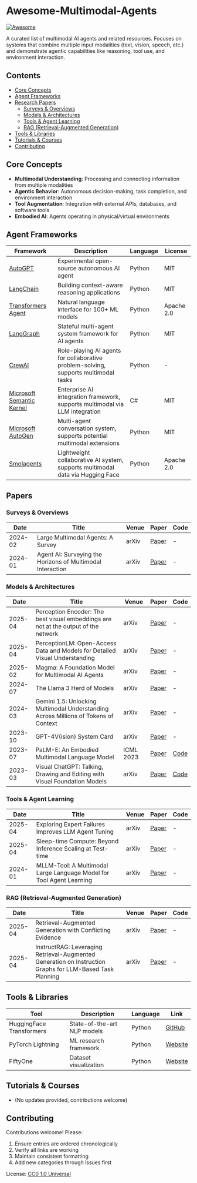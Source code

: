 # Awesome-Multimodal-Agents

[![Awesome](https://awesome.re/badge.svg)](https://awesome.re)

A curated list of multimodal AI agents and related resources. Focuses on systems that combine multiple input modalities (text, vision, speech, etc.) and demonstrate agentic capabilities like reasoning, tool use, and environment interaction.

## Contents
- [Core Concepts](#core-concepts)
- [Agent Frameworks](#agent-frameworks)
- [Research Papers](#papers)
  - [Surveys & Overviews](#surveys--overviews)
  - [Models & Architectures](#models--architectures)
  - [Tools & Agent Learning](#tools--agent-learning)
  - [RAG (Retrieval-Augmented Generation)](#rag-retrieval-augmented-generation)
- [Tools & Libraries](#tools--libraries)
- [Tutorials & Courses](#tutorials--courses)
- [Contributing](#contributing)

## Core Concepts
- **Multimodal Understanding**: Processing and connecting information from multiple modalities
- **Agentic Behavior**: Autonomous decision-making, task completion, and environment interaction
- **Tool Augmentation**: Integration with external APIs, databases, and software tools
- **Embodied AI**: Agents operating in physical/virtual environments

## Agent Frameworks

| Framework | Description | Language | License |
|-----------|-------------|----------|---------|
| [AutoGPT](https://github.com/Significant-Gravitas/AutoGPT) | Experimental open-source autonomous AI agent | Python | MIT |
| [LangChain](https://github.com/langchain-ai/langchain) | Building context-aware reasoning applications | Python | MIT |
| [Transformers Agent](https://huggingface.co/docs/transformers/transformers_agents) | Natural language interface for 100+ ML models | Python | Apache 2.0 |
| [LangGraph](https://www.langchain.com/langgraph) | Stateful multi-agent system framework for AI agents | Python | MIT |
| [CrewAI](https://www.crewai.com/) | Role-playing AI agents for collaborative problem-solving, supports multimodal tasks | Python | - |
| [Microsoft Semantic Kernel](https://learn.microsoft.com/en-us/semantic-kernel/overview/) | Enterprise AI integration framework, supports multimodal via LLM integration | C# | MIT |
| [Microsoft AutoGen](https://github.com/microsoft/autogen) | Multi-agent conversation system, supports potential multimodal extensions | Python | MIT |
| [Smolagents](https://huggingface.co/docs/smolagents/en/index) | Lightweight collaborative AI system, supports multimodal data via Hugging Face | Python | Apache 2.0 |

## Papers

### Surveys & Overviews
| Date       | Title                                                                 | Venue          | Paper | Code |
|------------|-----------------------------------------------------------------------|----------------|-------|------|
| 2024-02    | Large Multimodal Agents: A Survey                                     | arXiv          | [Paper](https://arxiv.org/abs/2402.15116) | - |
| 2024-01    | Agent AI: Surveying the Horizons of Multimodal Interaction            | arXiv          | [Paper](https://arxiv.org/abs/2401.03568) | - |

### Models & Architectures
| Date       | Title                                                                 | Venue          | Paper | Code |
|------------|-----------------------------------------------------------------------|----------------|-------|------|
| 2025-04    | Perception Encoder: The best visual embeddings are not at the output of the network | arXiv | [Paper](http://arxiv.org/abs/2504.13181) | - |
| 2025-04    | PerceptionLM: Open-Access Data and Models for Detailed Visual Understanding | arXiv | [Paper](http://arxiv.org/abs/2504.13180) | - |
| 2025-02    | Magma: A Foundation Model for Multimodal AI Agents                    | arXiv          | [Paper](https://arxiv.org/abs/2502.13130) | - |
| 2024-07    | The Llama 3 Herd of Models                                            | arXiv          | [Paper](https://arxiv.org/abs/2407.21783) | - |
| 2024-03    | Gemini 1.5: Unlocking Multimodal Understanding Across Millions of Tokens of Context | arXiv          | [Paper](https://arxiv.org/abs/2403.05530) | - |
| 2023-10    | GPT-4V(ision) System Card                                            | arXiv          | [Paper](https://cdn.openai.com/papers/GPTV_System_Card.pdf) | - |
| 2023-07    | PaLM-E: An Embodied Multimodal Language Model                         | ICML 2023      | [Paper](https://arxiv.org/abs/2303.03378) | [Code](https://github.com/google-research/palm-e) |
| 2023-03    | Visual ChatGPT: Talking, Drawing and Editing with Visual Foundation Models | arXiv        | [Paper](https://arxiv.org/abs/2303.04671) | [Code](https://github.com/microsoft/visual-chatgpt) |

### Tools & Agent Learning
| Date       | Title                                                                 | Venue          | Paper | Code |
|------------|-----------------------------------------------------------------------|----------------|-------|------|
| 2025-04    | Exploring Expert Failures Improves LLM Agent Tuning                   | arXiv          | [Paper](http://arxiv.org/abs/2504.13145) | - |
| 2025-04    | Sleep-time Compute: Beyond Inference Scaling at Test-time             | arXiv          | [Paper](http://arxiv.org/abs/2504.13171) | - |
| 2024-01    | MLLM-Tool: A Multimodal Large Language Model for Tool Agent Learning  | arXiv          | [Paper](https://arxiv.org/abs/2401.10727) | - |

### RAG (Retrieval-Augmented Generation)
| Date       | Title                                                                 | Venue          | Paper | Code |
|------------|-----------------------------------------------------------------------|----------------|-------|------|
| 2025-04    | Retrieval-Augmented Generation with Conflicting Evidence              | arXiv          | [Paper](http://arxiv.org/pdf/2504.13079v1) | - |
| 2025-04    | InstructRAG: Leveraging Retrieval-Augmented Generation on Instruction Graphs for LLM-Based Task Planning | arXiv | [Paper](http://arxiv.org/pdf/2504.13032v1) | - |

## Tools & Libraries

| Tool | Description | Language | Link |
|------|-------------|----------|------|
| HuggingFace Transformers | State-of-the-art NLP models | Python | [GitHub](https://github.com/huggingface/transformers) |
| PyTorch Lightning | ML research framework | Python | [Website](https://www.pytorchlightning.ai/) |
| FiftyOne | Dataset visualization | Python | [Website](https://voxel51.com/fiftyone/) |

## Tutorials & Courses
- (No updates provided, contributions welcome)

## Contributing

Contributions welcome! Please:
1. Ensure entries are ordered chronologically
2. Verify all links are working
3. Maintain consistent formatting
4. Add new categories through issues first

License: [CC0 1.0 Universal](https://creativecommons.org/publicdomain/zero/1.0/)
